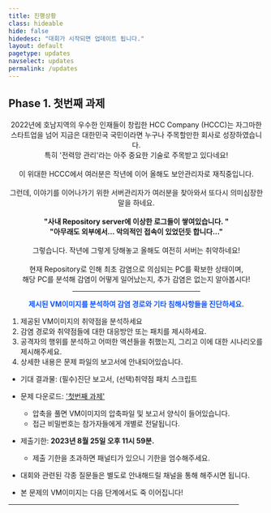 ```yaml
---
title: 진행상황
class: hideable
hide: false
hidedesc: "대회가 시작되면 업데이트 됩니다."
layout: default
pagetype: updates
navselect: updates
permalink: /updates
---
```



## Phase 1. 첫번째 과제

<center>
2022년에 호남지역의 우수한 인재들이 창립한 HCC Company (HCCC)는 자그마한 스타트업을 넘어 지금은 대한민국 국민이라면 누구나 주목할만한 회사로 성장하였습니다. <br>
특히 '전력망 관리'라는 아주 중요한 기술로 주목받고 있다네요! <br>
<br>
이 위대한 HCCC에서 여러분은 작년에 이어 올해도 보안관리자로 재직중입니다. <br>
<br>
그런데, 이야기를 이어나가기 위한 서버관리자가 여러분을 찾아와서 또다시 의미심장한 말을 하네요. <br>
<br>
<b> "사내 Repository server에 이상한 로그들이 쌓여있습니다. "</b><br>
<b> "아무래도 외부에서... 악의적인 접속이 있었던듯 합니다..."</b><br>
<br>
그렇습니다. 작년에 그렇게 당해놓고 올해도 여전히 서버는 취약하네요! <br>
<br>
현재 Repository로 인해 최초 감염으로 의심되는 PC를 확보한 상태이며, <br>
해당 PC를 분석해 감염이 어떻게 일어났는지, 추가 감염은 없는지 알아봅시다!<br>
<p></p><hr style="width:50%;"><p></p>
<b style="font-weight: 700;color:#1154FF"> 제시된 VM이미지를 분석하여 감염 경로와 기타 침해사항들을 진단하세요. </b>
<br>
</center>

1. 제공된 VM이미지의 취약점을 분석하세요
2. 감염 경로와 취약점들에 대한 대응방안 또는 패치를 제시하세요.
3. 공격자의 행위를 분석하고 어떠한 액션들을 취했는지, 그리고 이에 대한 시나리오를 제시해주세요. 
4. 상세한 내용은 문제 파일의 보고서에 안내되어있습니다.
   
* 기대 결과물: (필수)진단 보고서, (선택)취약점 패치 스크립트
  
* 문제 다운로드: ['첫번째 과제'](https://src-jnu.myDS.me:38881/sharing/i1sRZ2alR)  
    - 압축을 풀면 VM이미지의 압축파일 및 보고서 양식이 들어있습니다. 
    - 접근 비밀번호는 참가자들에게 개별로 전달됩니다. 
  
* 제출기한: **2023년 8월 25일 오후 11시 59분.** 
   - 제출 기한을 초과하면 패널티가 있으니 기한을 엄수해주세요.
  
* 대회와 관련된 각종 질문들은 별도로 안내해드릴 채널을 통해 해주시면 됩니다.

* 본 문제의 VM이미지는 다음 단계에서도 죽 이어집니다!
  
<p></p><hr style="width:90%;"><p></p>
